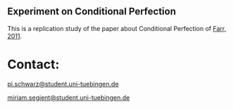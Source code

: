 ## Experiment on Conditional Perfection

This is a replication study of the paper about Conditional Perfection of [Farr, 2011](https://ojs.ub.uni-konstanz.de/sub/index.php/sub/article/view/374).

# Contact:

pi.schwarz@student.uni-tuebingen.de

miriam.segient@student.uni-tuebingen.de
